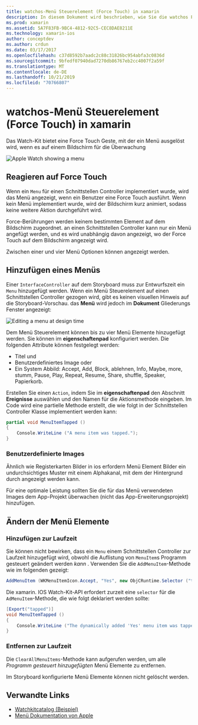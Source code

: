 ```yaml
---
title: watchos-Menü Steuerelement (Force Touch) in xamarin
description: In diesem Dokument wird beschrieben, wie Sie die watchos Force-touchbewegung in xamarin verwenden. Es wird erläutert, wie auf eine Force-Fingereingabe reagiert wird, wie ein Menü hinzugefügt und die Menü Elemente geändert werden.
ms.prod: xamarin
ms.assetid: 5A7F83FB-9BC4-4812-92C5-CEC8DAE8211E
ms.technology: xamarin-ios
author: conceptdev
ms.author: crdun
ms.date: 03/17/2017
ms.openlocfilehash: c37d8592b7aadc2c88c31826bc954abfa3c0836d
ms.sourcegitcommit: 9bfedf07940dad7270db86767eb2cc4007f2a59f
ms.translationtype: MT
ms.contentlocale: de-DE
ms.lasthandoff: 10/21/2019
ms.locfileid: "70766807"
---
```

# <a name="watchos-menu-control-force-touch-in-xamarin"></a>watchos-Menü Steuerelement (Force Touch) in xamarin

Das Watch-Kit bietet eine Force Touch Geste, mit der ein Menü ausgelöst wird, wenn es auf einem Bildschirm für die Überwachung

![](menu-images/menu.png "Apple Watch showing a menu")
<!-- watch image courtesy of http://infinitapps.com/bezel/ -->

## <a name="responding-to-force-touch"></a>Reagieren auf Force Touch

Wenn ein `Menu` für einen Schnittstellen Controller implementiert wurde, wird das Menü angezeigt, wenn ein Benutzer eine Force Touch ausführt. Wenn kein Menü implementiert wurde, wird der Bildschirm kurz animiert, sodass keine weitere Aktion durchgeführt wird.

Force-Berührungen werden keinem bestimmten Element auf dem Bildschirm zugeordnet. an einen Schnittstellen Controller kann nur ein Menü angefügt werden, und es wird unabhängig davon angezeigt, wo der Force Touch auf dem Bildschirm angezeigt wird.

Zwischen einer und vier Menü Optionen können angezeigt werden.

## <a name="adding-a-menu"></a>Hinzufügen eines Menüs

Einer `InterfaceController` auf dem Storyboard muss zur Entwurfszeit ein `Menu` hinzugefügt werden. Wenn ein Menü Steuerelement auf einen Schnittstellen Controller gezogen wird, gibt es keinen visuellen Hinweis auf die Storyboard-Vorschau. das **Menü** wird jedoch im **Dokument** Gliederungs Fenster angezeigt:

![](menu-images/menu-action.png "Editing a menu at design time")

Dem Menü Steuerelement können bis zu vier Menü Elemente hinzugefügt werden. Sie können im **eigenschaftenpad** konfiguriert werden. Die folgenden Attribute können festgelegt werden:

- Titel und
- Benutzerdefiniertes Image oder
- Ein System Abbild: Accept, Add, Block, ablehnen, Info, Maybe, more, stumm, Pause, Play, Repeat, Resume, Share, shuffle, Speaker, Papierkorb.

Erstellen Sie einen `Action`, indem Sie im **eigenschaftenpad** den Abschnitt **Ereignisse** auswählen und den Namen für die Aktionsmethode eingeben. Im Code wird eine partielle Methode erstellt, die wie folgt in der Schnittstellen Controller Klasse implementiert werden kann:

```csharp
partial void MenuItemTapped ()
{
    Console.WriteLine ("A menu item was tapped.");
}
```

### <a name="custom-images"></a>Benutzerdefinierte Images

Ähnlich wie Registerkarten Bilder in ios erfordern Menü Element Bilder ein undurchsichtiges Muster mit einem Alphakanal, mit dem der Hintergrund durch angezeigt werden kann.

Für eine optimale Leistung sollten Sie die für das Menü verwendeten Images dem App-Projekt überwachen (nicht das App-Erweiterungsprojekt) hinzufügen.

## <a name="changing-the-menu-items"></a>Ändern der Menü Elemente

<!--
### Design Time Items

Menu items added the storyboard can be shown and hidden programmatically.
-->

### <a name="adding-at-runtime"></a>Hinzufügen zur Laufzeit

Sie können nicht bewirken, dass ein `Menu` einem Schnittstellen Controller zur Laufzeit hinzugefügt wird, obwohl die Auflistung von `MenuItem`s Programm gesteuert geändert werden *kann* .
Verwenden Sie die `AddMenuItem`-Methode wie im folgenden gezeigt:

```csharp
AddMenuItem (WKMenuItemIcon.Accept, "Yes", new ObjCRuntime.Selector ("tapped"));
```

Die xamarin. IOS Watch-Kit-API erfordert zurzeit eine `selector` für die `AdMenuItem`-Methode, die wie folgt deklariert werden sollte:

```csharp
[Export("tapped")]
void MenuItemTapped ()
{
    Console.WriteLine ("The dynamically added 'Yes' menu item was tapped.");
}
```

### <a name="removing-at-runtime"></a>Entfernen zur Laufzeit

Die `ClearAllMenuItems`-Methode kann aufgerufen werden, um alle *Programm gesteuert hinzugefügten* Menü Elemente zu entfernen.

Im Storyboard konfigurierte Menü Elemente können nicht gelöscht werden.

## <a name="related-links"></a>Verwandte Links

- [Watchkitcatalog (Beispiel)](https://docs.microsoft.com/samples/xamarin/ios-samples/watchos-watchkitcatalog)
- [Menü Dokumentation von Apple](https://developer.apple.com/library/prerelease/ios/documentation/General/Conceptual/WatchKitProgrammingGuide/Menus.html)
